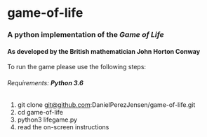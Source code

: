 # game-of-life

### A python implementation of the *Game of Life*
#### As developed by the British mathematician John Horton Conway

To run the game please use the following steps:
###### Requirements: **__Python 3.6__**
1. git clone git@github.com:DanielPerezJensen/game-of-life.git
2. cd game-of-life
3. python3 lifegame.py
4. read the on-screen instructions